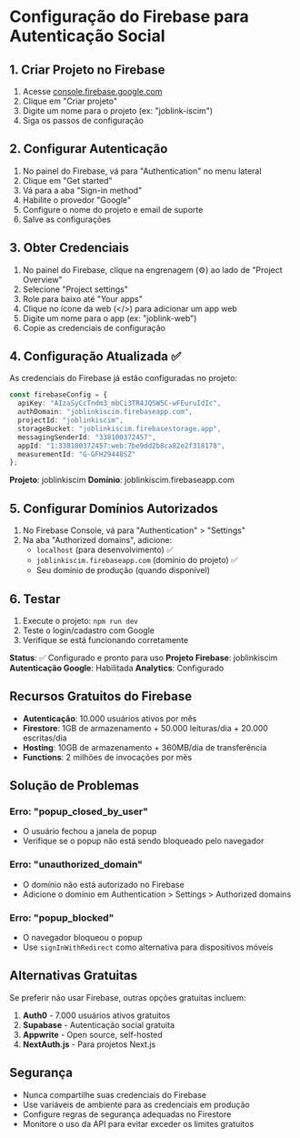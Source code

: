 # Configuração do Firebase para Autenticação Social

## 1. Criar Projeto no Firebase

1. Acesse [console.firebase.google.com](https://console.firebase.google.com)
2. Clique em "Criar projeto"
3. Digite um nome para o projeto (ex: "joblink-iscim")
4. Siga os passos de configuração

## 2. Configurar Autenticação

1. No painel do Firebase, vá para "Authentication" no menu lateral
2. Clique em "Get started"
3. Vá para a aba "Sign-in method"
4. Habilite o provedor "Google"
5. Configure o nome do projeto e email de suporte
6. Salve as configurações

## 3. Obter Credenciais

1. No painel do Firebase, clique na engrenagem (⚙️) ao lado de "Project Overview"
2. Selecione "Project settings"
3. Role para baixo até "Your apps"
4. Clique no ícone da web (</>) para adicionar um app web
5. Digite um nome para o app (ex: "joblink-web")
6. Copie as credenciais de configuração

## 4. Configuração Atualizada ✅

As credenciais do Firebase já estão configuradas no projeto:

```typescript
const firebaseConfig = {
  apiKey: "AIzaSyCcTndm3_mbCi3TR4JQSW5C-wFEuruIdIc",
  authDomain: "joblinkiscim.firebaseapp.com",
  projectId: "joblinkiscim",
  storageBucket: "joblinkiscim.firebasestorage.app",
  messagingSenderId: "338100372457",
  appId: "1:338100372457:web:7be9dd2b8ca82e2f318178",
  measurementId: "G-GFH29448SZ"
};
```

**Projeto**: joblinkiscim
**Domínio**: joblinkiscim.firebaseapp.com

## 5. Configurar Domínios Autorizados

1. No Firebase Console, vá para "Authentication" > "Settings"
2. Na aba "Authorized domains", adicione:
   - `localhost` (para desenvolvimento) ✅
   - `joblinkiscim.firebaseapp.com` (domínio do projeto) ✅
   - Seu domínio de produção (quando disponível)

## 6. Testar

1. Execute o projeto: `npm run dev`
2. Teste o login/cadastro com Google
3. Verifique se está funcionando corretamente

**Status**: ✅ Configurado e pronto para uso
**Projeto Firebase**: joblinkiscim
**Autenticação Google**: Habilitada
**Analytics**: Configurado

## Recursos Gratuitos do Firebase

- **Autenticação**: 10.000 usuários ativos por mês
- **Firestore**: 1GB de armazenamento + 50.000 leituras/dia + 20.000 escritas/dia
- **Hosting**: 10GB de armazenamento + 360MB/dia de transferência
- **Functions**: 2 milhões de invocações por mês

## Solução de Problemas

### Erro: "popup_closed_by_user"
- O usuário fechou a janela de popup
- Verifique se o popup não está sendo bloqueado pelo navegador

### Erro: "unauthorized_domain"
- O domínio não está autorizado no Firebase
- Adicione o domínio em Authentication > Settings > Authorized domains

### Erro: "popup_blocked"
- O navegador bloqueou o popup
- Use `signInWithRedirect` como alternativa para dispositivos móveis

## Alternativas Gratuitas

Se preferir não usar Firebase, outras opções gratuitas incluem:

1. **Auth0** - 7.000 usuários ativos gratuitos
2. **Supabase** - Autenticação social gratuita
3. **Appwrite** - Open source, self-hosted
4. **NextAuth.js** - Para projetos Next.js

## Segurança

- Nunca compartilhe suas credenciais do Firebase
- Use variáveis de ambiente para as credenciais em produção
- Configure regras de segurança adequadas no Firestore
- Monitore o uso da API para evitar exceder os limites gratuitos
